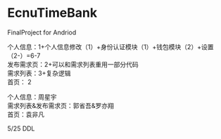 # EcnuTimeBank
 FinalProject for Andriod

个人信息：1+个人信息修改（1）+身份认证模块（1）+钱包模块（2）+设置（2-）=6-7  
发布需求页：2+可以和需求列表重用一部分代码  
需求列表：3+复杂逻辑  
首页： 2  

个人信息：周星宇  
需求列表&发布需求页：郭省吾&罗亦翔  
首页：袁非凡   

5/25 DDL  